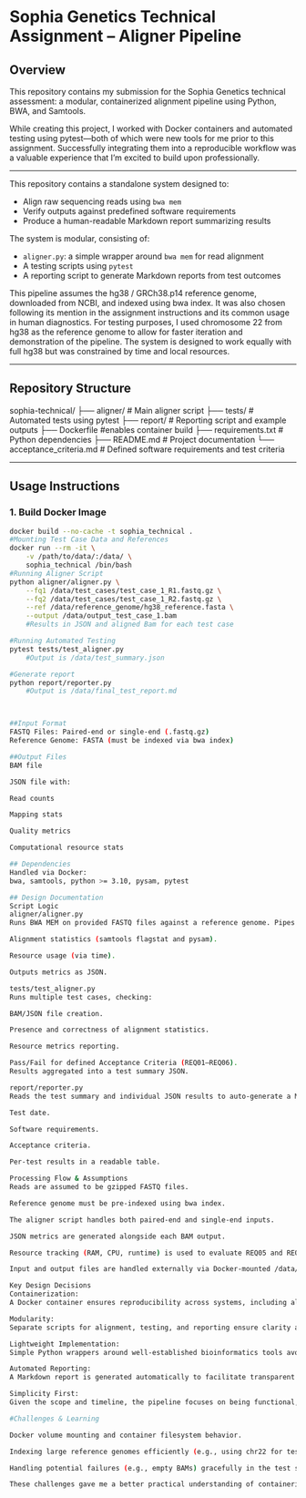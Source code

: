 # Sophia Genetics Technical Assignment – Aligner Pipeline

## Overview

This repository contains my submission for the Sophia Genetics technical assessment: a modular, containerized alignment pipeline using Python, BWA, and Samtools.

While creating this project, I worked with Docker containers and automated testing using pytest—both of which were new tools for me prior to this assignment. Successfully integrating them into a reproducible workflow was a valuable experience that I’m excited to build upon professionally.

---

This repository contains a standalone system designed to:
- Align raw sequencing reads using `bwa mem`
- Verify outputs against predefined software requirements
- Produce a human-readable Markdown report summarizing results

The system is modular, consisting of:
- `aligner.py`: a simple wrapper around `bwa mem` for read alignment
- A testing scripts using `pytest`
- A reporting script to generate Markdown reports from test outcomes

This pipeline assumes the hg38 / GRCh38.p14 reference genome, downloaded from NCBI, and indexed using bwa index. It was also chosen following its mention in the assignment instructions and its common usage in human diagnostics. For testing purposes, I used chromosome 22 from hg38 as the reference genome to allow for faster iteration and demonstration of the pipeline. The system is designed to work equally with full hg38 but was constrained by time and local resources.


---

## Repository Structure
sophia-technical/
├── aligner/ # Main aligner script
├── tests/ # Automated tests using pytest
├── report/ # Reporting script and example outputs
├── Dockerfile #enables container build
├── requirements.txt # Python dependencies
├── README.md # Project documentation
└── acceptance_criteria.md # Defined software requirements and test criteria


---

## Usage Instructions

### 1. Build Docker Image

```bash
docker build --no-cache -t sophia_technical . 
#Mounting Test Case Data and References
docker run --rm -it \
    -v /path/to/data/:/data/ \
    sophia_technical /bin/bash
#Running Aligner Script
python aligner/aligner.py \
    --fq1 /data/test_cases/test_case_1_R1.fastq.gz \
    --fq2 /data/test_cases/test_case_1_R2.fastq.gz \
    --ref /data/reference_genome/hg38_reference.fasta \
    --output /data/output_test_case_1.bam
    #Results in JSON and aligned Bam for each test case

#Running Automated Testing
pytest tests/test_aligner.py
    #Output is /data/test_summary.json

#Generate report
python report/reporter.py
    #Output is /data/final_test_report.md



##Input Format
FASTQ Files: Paired-end or single-end (.fastq.gz)
Reference Genome: FASTA (must be indexed via bwa index)

##Output Files
BAM file

JSON file with:

Read counts

Mapping stats

Quality metrics

Computational resource stats

## Dependencies
Handled via Docker:
bwa, samtools, python >= 3.10, pysam, pytest

## Design Documentation
Script Logic
aligner/aligner.py
Runs BWA MEM on provided FASTQ files against a reference genome. Pipes output through Samtools to generate a BAM file. Collects:

Alignment statistics (samtools flagstat and pysam).

Resource usage (via time).

Outputs metrics as JSON.

tests/test_aligner.py
Runs multiple test cases, checking:

BAM/JSON file creation.

Presence and correctness of alignment statistics.

Resource metrics reporting.

Pass/Fail for defined Acceptance Criteria (REQ01–REQ06).
Results aggregated into a test summary JSON.

report/reporter.py
Reads the test summary and individual JSON results to auto-generate a Markdown report summarizing:

Test date.

Software requirements.

Acceptance criteria.

Per-test results in a readable table.

Processing Flow & Assumptions
Reads are assumed to be gzipped FASTQ files.

Reference genome must be pre-indexed using bwa index.

The aligner script handles both paired-end and single-end inputs.

JSON metrics are generated alongside each BAM output.

Resource tracking (RAM, CPU, runtime) is used to evaluate REQ05 and REQ06.

Input and output files are handled externally via Docker-mounted /data/ directory.

Key Design Decisions
Containerization:
A Docker container ensures reproducibility across systems, including all dependencies (BWA, Samtools, Python packages).

Modularity:
Separate scripts for alignment, testing, and reporting ensure clarity and maintainability.

Lightweight Implementation:
Simple Python wrappers around well-established bioinformatics tools avoid unnecessary complexity.

Automated Reporting:
A Markdown report is generated automatically to facilitate transparent documentation and review.

Simplicity First:
Given the scope and timeline, the pipeline focuses on being functional, reproducible, and clear rather than feature-heavy.

#Challenges & Learning

Docker volume mounting and container filesystem behavior.

Indexing large reference genomes efficiently (e.g., using chr22 for testing).

Handling potential failures (e.g., empty BAMs) gracefully in the test script.

These challenges gave me a better practical understanding of containerized workflows and automated testing in bioinformatics.

